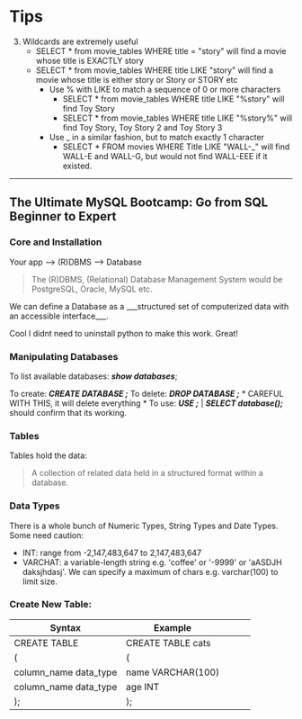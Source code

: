 # Tips
3) Wildcards are extremely useful
	- SELECT * from movie_tables WHERE title = "story" will find a movie whose title is EXACTLY story
	- SELECT * from movie_tables WHERE title LIKE "story" will find a movie whose title is either story or Story or STORY etc
		- Use % with LIKE to match a sequence of 0 or more characters
			- SELECT * from movie_tables WHERE title LIKE "%story" will find Toy Story
			- SELECT * from movie_tables WHERE title LIKE "%story%" will find Toy Story, Toy Story 2 and Toy Story 3
		- Use _ in a similar fashion, but to match exactly 1 character
			- SELECT * FROM movies WHERE Title LIKE "WALL-_" will find WALL-E and WALL-G, but would not find WALL-EEE if it existed.


---------

## The Ultimate MySQL Bootcamp: Go from SQL Beginner to Expert

### Core and Installation

<p> Your app --> (R)DBMS --> Database</p>

> The (R)DBMS, (Relational) Database Management System would be PostgreSQL, Oracle, MySQL etc.

<p>We can define a Database as a ___structured set of computerized data with an accessible interface___.</p>


<p>Cool I didnt need to uninstall python to make this work. Great!</p>

### Manipulating Databases

To list available databases: ___show databases___;

To create: ___CREATE DATABASE <name>;___
To delete: ___DROP DATABASE <name>;___ * CAREFUL WITH THIS, it will delete everything *
To use: ___USE <name>;___ | ___SELECT database();___ should confirm that its working.

### Tables

Tables hold the data:
> A collection of related data held in a structured format within a database.

### Data Types

There is a whole bunch of Numeric Types, String Types and Date Types. Some need caution:
- INT: range from -2,147,483,647 to 2,147,483,647
- VARCHAT: a variable-length string e.g. 'coffee' or '-9999' or 'aASDJH daksjhdasj'. We can specify a maximum of chars e.g. varchar(100) to limit size.

### Create New Table:

| Syntax                   | Example           |   |   |   |
|--------------------------|-------------------|---|---|---|
| CREATE TABLE <tablename> | CREATE TABLE cats |   |   |   |
| (                        | (                 |   |   |   |
| column_name data_type    | name VARCHAR(100) |   |   |   |
| column_name data_type    | age INT           |   |   |   |
| );                       | );                |   |   |   |





